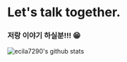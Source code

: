 # Let's talk together.
### 저랑 이야기 하실분!!! 😁
![ecila7290's github stats](https://github-readme-stats.vercel.app/api?username=suyeon-dv&show_icons=true&theme=radical)
